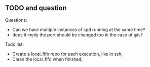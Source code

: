 ## TODO and question

Questions:
* Can we have multiple instances of spd running at the same time?
* does it imply the port should be changed too in the case of `gdv`?

Todo list:
* Create a local_fifo repo for each execution, like in ssh,
* Clean the local_fifo when finished,

